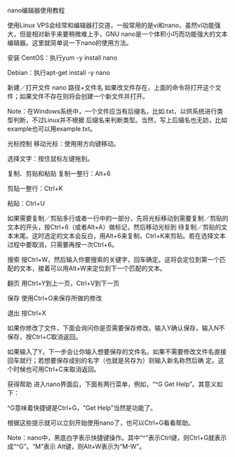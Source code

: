 nano编辑器使用教程

使用Linux VPS会经常和编辑器打交道，一般常用的是vi和nano，虽然vi功能强大，但是相对新手来要稍微难上手，GNU nano是一个体积小巧而功能强大的文本编辑器。这里就简单说一下nano的使用方法。

安装
CentOS：执行yum -y install nano

Debian：执行apt-get install -y nano

新建／打开文件
nano 路径+文件名
如果改文件存在，上面的命令将打开这个文件；如果文件不存在则将会创建一个新文件并打开。

Note：在Windows系统中，一个文件应当有后缀名，比如.txt，以供系统进行类型判断，不过Linux并不根据 后缀名来判断类型。当然，写上后缀名也无妨，比如example也可以用example.txt。

光标控制
移动光标：使用用方向键移动。

选择文字：按住鼠标左键拖到。

复制、剪贴和粘贴
复制一整行：Alt+6

剪贴一整行：Ctrl+K

粘贴：Ctrl+U

如果需要复制／剪贴多行或者一行中的一部分，先将光标移动到需要复制／剪贴的文本的开头，按Ctrl+6（或者Alt+A）做标记，然后移动光标到 待复制／剪贴的文本末尾。这时选定的文本会反白，用Alt+6来复制，Ctrl+K来剪贴。若在选择文本过程中要取消，只需要再按一次Ctrl+6。

搜索
按Ctrl+W，然后输入你要搜索的关键字，回车确定。这将会定位到第一个匹配的文本，接着可以用Alt+W来定位到下一个匹配的文本。

翻页
用Ctrl+Y到上一页，Ctrl+V到下一页

保存
使用Ctrl+O来保存所做的修改

退出
按Ctrl+X

如果你修改了文件，下面会询问你是否需要保存修改。输入Y确认保存，输入N不保存，按Ctrl+C取消返回。

如果输入了Y，下一步会让你输入想要保存的文件名。如果不需要修改文件名直接回车就行；若想要保存成别的名字（也就是另存为）则输入新名称然后确 定。这个时候也可用Ctrl+C来取消返回。

获得帮助
进入nano界面后，下面有两行菜单，例如，“^G Get Help”。其意义如下：

^G意味着快捷键是Ctrl+G，“Get Help”当然是功能了。

根据这些提示就可以立刻开始使用nano了，也可以Ctrl+G看看帮助。

Note：nano中，黑底白字表示快捷键操作。其中“^”表示Ctrl键，则Ctrl+G就表示成“^G”。“M”表示 Alt键，则Alt+W表示为“M-W”。